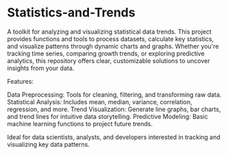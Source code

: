 # Statistics-and-Trends
A toolkit for analyzing and visualizing statistical data trends.
This project provides functions and tools to process datasets, calculate key statistics, and visualize patterns through dynamic charts and graphs. Whether you're tracking time series, comparing growth trends, or exploring predictive analytics, this repository offers clear, customizable solutions to uncover insights from your data.

Features:

Data Preprocessing: Tools for cleaning, filtering, and transforming raw data.
Statistical Analysis: Includes mean, median, variance, correlation, regression, and more.
Trend Visualization: Generate line graphs, bar charts, and trend lines for intuitive data storytelling.
Predictive Modeling: Basic machine learning functions to project future trends.

Ideal for data scientists, analysts, and developers interested in tracking and visualizing key data patterns.
